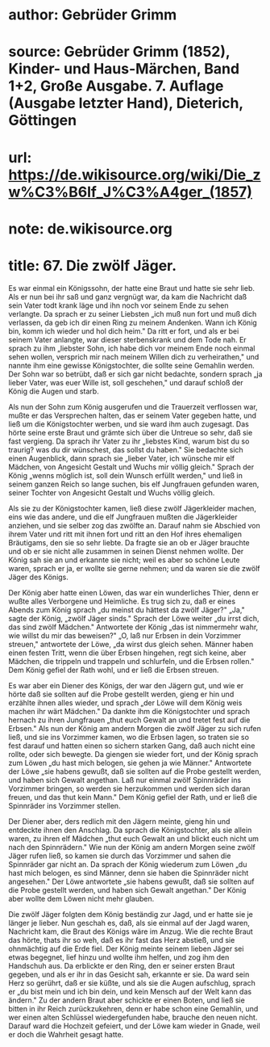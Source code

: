 # author: Gebrüder Grimm
# source: Gebrüder Grimm (1852), Kinder- und Haus-Märchen, Band 1+2, Große Ausgabe. 7. Auflage (Ausgabe letzter Hand), Dieterich, Göttingen
# url: https://de.wikisource.org/wiki/Die_zw%C3%B6lf_J%C3%A4ger_(1857)
# note: de.wikisource.org
# title: 67. Die zwölf Jäger.

Es war einmal ein Königssohn, der hatte eine Braut und hatte sie sehr lieb. Als er nun bei ihr saß und ganz vergnügt war, da kam die Nachricht daß sein Vater todt krank läge und ihn noch vor seinem Ende zu sehen verlangte. Da sprach er zu seiner Liebsten „ich muß nun fort und muß dich verlassen, da geb ich dir einen Ring zu meinem Andenken. Wann ich König bin, komm ich wieder und hol dich heim." Da ritt er fort, und als er bei seinem Vater anlangte, war dieser sterbenskrank und dem Tode nah. Er sprach zu ihm „liebster Sohn, ich habe dich vor meinem Ende noch einmal sehen wollen, versprich mir nach meinem Willen dich zu verheirathen," und nannte ihm eine gewisse Königstochter, die sollte seine Gemahlin werden. Der Sohn war so betrübt, daß er sich gar nicht bedachte, sondern sprach „ja lieber Vater, was euer Wille ist, soll geschehen," und darauf schloß der König die Augen und starb. 

Als nun der Sohn zum König ausgerufen und die Trauerzeit verflossen war, mußte er das Versprechen halten, das er seinem Vater gegeben hatte, und ließ um die Königstochter werben, und sie ward ihm auch zugesagt. Das hörte seine erste Braut und grämte sich über die Untreue so sehr, daß sie fast vergieng. Da sprach ihr Vater zu ihr „liebstes Kind, warum bist du so traurig? was du dir wünschest, das sollst du haben." Sie bedachte sich einen Augenblick, dann sprach sie „lieber Vater, ich wünsche mir elf Mädchen, von Angesicht Gestalt und Wuchs mir völlig gleich."  Sprach der König „wenns möglich ist, soll dein Wunsch erfüllt werden," und ließ in seinem ganzen Reich so lange suchen, bis elf Jungfrauen gefunden waren, seiner Tochter von Angesicht Gestalt und Wuchs völlig gleich. 

Als sie zu der Königstochter kamen, ließ diese zwölf Jägerkleider machen, eins wie das andere, und die elf Jungfrauen mußten die Jägerkleider anziehen, und sie selber zog das zwölfte an. Darauf nahm sie Abschied von ihrem Vater und ritt mit ihnen fort und ritt an den Hof ihres ehemaligen Bräutigams, den sie so sehr liebte. Da fragte sie an ob er Jäger brauchte und ob er sie nicht alle zusammen in seinen Dienst nehmen wollte. Der König sah sie an und erkannte sie nicht; weil es aber so schöne Leute waren, sprach er ja, er wollte sie gerne nehmen; und da waren sie die zwölf Jäger des Königs. 

Der König aber hatte einen Löwen, das war ein wunderliches Thier, denn er wußte alles Verborgene und Heimliche. Es trug sich zu, daß er eines Abends zum König sprach „du meinst du hättest da zwölf Jäger?" „Ja," sagte der König, „zwölf Jäger sinds." Sprach der Löwe weiter „du irrst dich, das sind zwölf Mädchen." Antwortete der König „das ist nimmermehr wahr, wie willst du mir das beweisen?" „O, laß nur Erbsen in dein Vorzimmer streuen," antwortete der Löwe, „da wirst dus gleich sehen. Männer haben einen festen Tritt, wenn die über Erbsen hingehen, regt sich keine, aber Mädchen, die trippeln und trappeln und schlurfeln, und die Erbsen rollen." Dem König gefiel der Rath wohl, und er ließ die Erbsen streuen. 

Es war aber ein Diener des Königs, der war den Jägern gut, und wie er hörte daß sie sollten auf die Probe gestellt werden, gieng er hin und erzählte ihnen alles wieder, und sprach „der Löwe will dem König weis machen ihr wärt Mädchen." Da dankte ihm die Königstochter und sprach hernach zu ihren Jungfrauen „thut  euch Gewalt an und tretet fest auf die Erbsen." Als nun der König am andern Morgen die zwölf Jäger zu sich rufen ließ, und sie ins Vorzimmer kamen, wo die Erbsen lagen, so traten sie so fest darauf und hatten einen so sichern starken Gang, daß auch nicht eine rollte, oder sich bewegte. Da giengen sie wieder fort, und der König sprach zum Löwen „du hast mich belogen, sie gehen ja wie Männer." Antwortete der Löwe „sie habens gewußt, daß sie sollten auf die Probe gestellt werden, und haben sich Gewalt angethan. Laß nur einmal zwölf Spinnräder ins Vorzimmer bringen, so werden sie herzukommen und werden sich daran freuen, und das thut kein Mann." Dem König gefiel der Rath, und er ließ die Spinnräder ins Vorzimmer stellen. 

Der Diener aber, ders redlich mit den Jägern meinte, gieng hin und entdeckte ihnen den Anschlag. Da sprach die Königstochter, als sie allein waren, zu ihren elf Mädchen „thut euch Gewalt an und blickt euch nicht um nach den Spinnrädern." Wie nun der König am andern Morgen seine zwölf Jäger rufen ließ, so kamen sie durch das Vorzimmer und sahen die Spinnräder gar nicht an. Da sprach der König wiederum zum Löwen „du hast mich belogen, es sind Männer, denn sie haben die Spinnräder nicht angesehen." Der Löwe antwortete „sie habens gewußt, daß sie sollten auf die Probe gestellt werden, und haben sich Gewalt angethan." Der König aber wollte dem Löwen nicht mehr glauben. 

Die zwölf Jäger folgten dem König beständig zur Jagd, und er hatte sie je länger je lieber. Nun geschah es, daß, als sie einmal auf der Jagd waren, Nachricht kam, die Braut des Königs wäre im Anzug. Wie die rechte Braut das hörte, thats ihr so weh, daß es ihr fast das Herz abstieß, und sie ohnmächtig auf die Erde fiel. Der König meinte seinem lieben Jäger sei etwas begegnet, lief hinzu und wollte ihm helfen, und zog ihm den Handschuh aus. Da erblickte er den Ring, den er seiner ersten Braut  gegeben, und als er ihr in das Gesicht sah, erkannte er sie. Da ward sein Herz so gerührt, daß er sie küßte, und als sie die Augen aufschlug, sprach er „du bist mein und ich bin dein, und kein Mensch auf der Welt kann das ändern." Zu der andern Braut aber schickte er einen Boten, und ließ sie bitten in ihr Reich zurückzukehren, denn er habe schon eine Gemahlin, und wer einen alten Schlüssel wiedergefunden habe, brauche den neuen nicht. Darauf ward die Hochzeit gefeiert, und der Löwe kam wieder in Gnade, weil er doch die Wahrheit gesagt hatte. 

